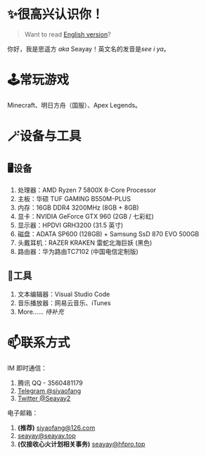 # ✨很高兴认识你！

> Want to read [English version](https://github.com/Seayay/Seayay/blob/main/README_en.md)?

你好，我是思遥方 *aka* Seayay！英文名的发音是*see i ya*。

# 🕹️常玩游戏

Minecraft、明日方舟（国服）、Apex Legends。

# 🪄设备与工具

## 🖥️设备

1. 处理器：AMD Ryzen 7 5800X 8-Core Processor
2. 主板：华硕 TUF GAMING B550M-PLUS
3. 内存：16GB DDR4 3200MHz (8GB + 8GB)
4. 显卡：NVIDIA GeForce GTX 960 (2GB / 七彩虹)
5. 显示器：HPDVI GRH3200 (31.5 英寸)
6. 磁盘：ADATA SP600 (128GB) + Samsung SsD 870 EVO 500GB
7. 头戴耳机：RAZER KRAKEN 雷蛇北海巨妖 (黑色)
8. 路由器：华为路由TC7102 (中国电信定制版)

## 🔧工具

1. 文本编辑器：Visual Studio Code
2. 音乐播放器：网易云音乐、iTunes
3. More…… *待补充*

# 📫联系方式

IM 即时通信：

1. 腾讯 QQ - 3560481179
2. [Telegram @siyaofang](https://t.me/siyaofang)
3. [Twitter @Seayay2](https://twitter.com/Seayay2)

电子邮箱：

1. **(推荐)** [siyaofang@126.com](mailto://siyaofang@126.com)
2. [seayay@seayay.top](mailto://seayay@seayay.top)
3. **(仅接收心火计划相关事务)** [seayay@hfpro.top](mailto://seayay@hfpro.top)
